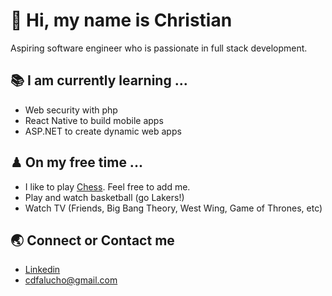# 👋 Hi, my name is Christian  
Aspiring software engineer who is passionate in full stack development.

## 📚 I am currently learning ...

- Web security with php
- React Native to build mobile apps
- ASP.NET to create dynamic web apps

## ♟ On my free time ...

- I like to play [Chess](https://www.chess.com/register?ref_id=62505398). Feel free to add me.
- Play and watch basketball (go Lakers!)
- Watch TV (Friends, Big Bang Theory, West Wing, Game of Thrones, etc)
 
## 🌏 Connect or Contact me 

- [Linkedin](https://www.linkedin.com/in/cdfalucho/)
- cdfalucho@gmail.com






